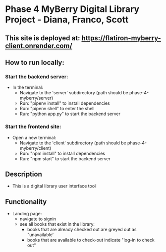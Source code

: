 # Phase 4 MyBerry Digital Library Project  - Diana, Franco, Scott

## This site is deployed at: https://flatiron-myberry-client.onrender.com/



## How to run locally:
### Start the backend server:
- In the terminal:
  - Navigate to the 'server' subdirectory (path should be phase-4-myberry/server)
  - Run: "pipenv install" to install dependencies
  - Run: "pipenv shell" to enter the shell
  - Run: "python app.py" to start the backend server
### Start the frontend site:
- Open a new terminal:
  - Navigate to the 'client' subdirectory (path should be phase-4-myberry/client)
  - Run: "npm install" to install dependencies
  - Run: "npm start" to start the backend server



## Description
- This is a digital library user interface tool

## Functionality
- Landing page:
  - navigate to signin
  - see all books that exist in the library:
    - books that are already checked out are greyed out as "unavailable'
    - books that are available to check-out indicate "log-in to check out"
    


 
